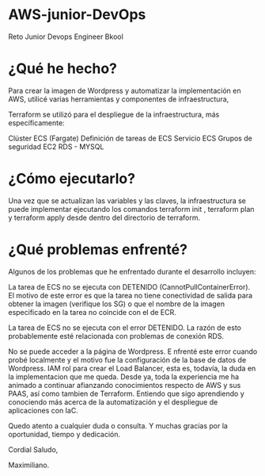 # AWS-junior-DevOps
Reto Junior Devops Engineer Bkool 


# ¿Qué he hecho?
Para crear la imagen de Wordpress y automatizar la implementación en AWS, utilicé varias herramientas y componentes de infraestructura,

Terraform se utilizó para el despliegue de la infraestructura, más específicamente:

Clúster ECS (Fargate)
Definición de tareas de ECS
Servicio ECS
Grupos de seguridad EC2
RDS - MYSQL

# ¿Cómo ejecutarlo?
Una vez que se actualizan las variables y las claves, la infraestructura se puede implementar ejecutando los comandos terraform init , terraform plan y terraform apply desde dentro del directorio de terraform.

# ¿Qué problemas enfrenté?
Algunos de los problemas que he enfrentado durante el desarrollo incluyen:


La tarea de ECS no se ejecuta con DETENIDO (CannotPullContainerError). El motivo de este error es que la tarea no tiene conectividad de salida para obtener la imagen (verifique los SG) o que el nombre de la imagen especificado en la tarea no coincide con el de ECR.

La tarea de ECS no se ejecuta con el error DETENIDO. 
La razón de esto probablemente esté relacionada con problemas de conexión RDS.

No se puede acceder a la página de Wordpress. E
nfrenté este error cuando probé localmente y el motivo fue la configuración de la base de datos de Wordpress.
IAM rol para crear el Load Balancer, esta es, todavía, la duda en la implementacion que me queda.
Desde ya, toda la experiencia me ha animado a continuar afianzando conocimientos respecto de AWS y sus PAAS, así como tambien de Terraform. Entiendo que sigo aprendiendo y conociendo más acerca de la automatización y el despliegue de aplicaciones con IaC.


Quedo atento a cualquier duda o consulta. 
Y muchas gracias por la oportunidad, tiempo y dedicación.

Cordial Saludo,

Maximiliano.

